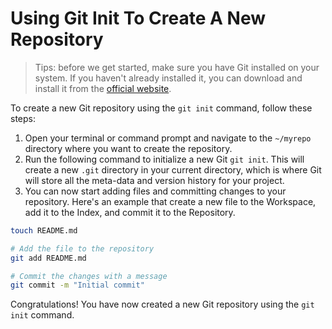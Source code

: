 # Using Git Init To Create A New Repository

> Tips: before we get started, make sure you have Git installed on your system. If you haven't already installed it, you can download and install it from the [official website](https://git-scm.com/downloads).

To create a new Git repository using the `git init` command, follow these steps:

1. Open your terminal or command prompt and navigate to the `~/myrepo` directory where you want to create the repository.
2. Run the following command to initialize a new Git `git init`.
   This will create a new `.git` directory in your current directory, which is where Git will store all the meta-data and version history for your project.
3. You can now start adding files and committing changes to your repository. Here's an example that create a new file to the Workspace, add it to the Index, and commit it to the Repository.

```bash
touch README.md

# Add the file to the repository
git add README.md

# Commit the changes with a message
git commit -m "Initial commit"
```

Congratulations! You have now created a new Git repository using the `git init` command.

